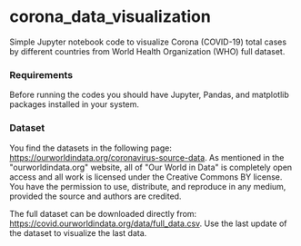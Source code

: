 # corona_data_visualization
Simple Jupyter notebook code to visualize Corona (COVID-19) total cases by different countries from World Health Organization (WHO) full dataset.

### Requirements
Before running the codes you should have Jupyter, Pandas, and matplotlib packages installed in your system.

### Dataset
You find the datasets in the following page: https://ourworldindata.org/coronavirus-source-data. As mentioned in the "ourworldindata.org" website, all of "Our World in Data" is completely open access and all work is licensed under the Creative Commons BY license. You have the permission to use, distribute, and reproduce in any medium, provided the source and authors are credited. 

The full dataset can be downloaded directly from: https://covid.ourworldindata.org/data/full_data.csv. Use the last update of the dataset to visualize the last data.


